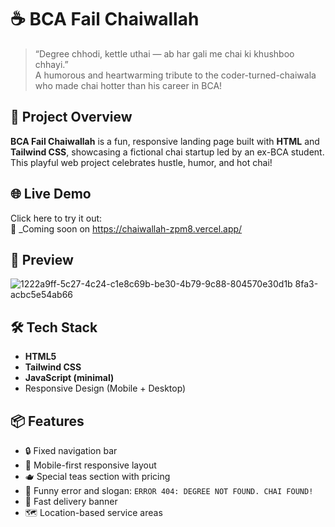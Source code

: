 # ☕ BCA Fail Chaiwallah

> “Degree chhodi, kettle uthai — ab har gali me chai ki khushboo chhayi.”  
> A humorous and heartwarming tribute to the coder-turned-chaiwala who made chai hotter than his career in BCA!

## 🚀 Project Overview

**BCA Fail Chaiwallah** is a fun, responsive landing page built with **HTML** and **Tailwind CSS**, showcasing a fictional chai startup led by an ex-BCA student. This playful web project celebrates hustle, humor, and hot chai!

## 🌐 Live Demo

Click here to try it out:  
🔗 _Coming soon on https://chaiwallah-zpm8.vercel.app/

## 📸 Preview
![1222a9ff-5c27-4c24-![c1e8c69b-be30-4b79-9c88-804570e30d1b](https://github.com/user-attachments/assets/88e595ca-0883-4bf1-b50d-a8ca5c54f127)
8fa3-acbc5e54ab66](https://github.com/user-attachments/assets/13ba525f-6307-4bfb-92d2-37fb5ec68767)

## 🛠️ Tech Stack

- **HTML5**
- **Tailwind CSS**
- **JavaScript (minimal)**
- Responsive Design (Mobile + Desktop)

## 📦 Features

- 🔒 Fixed navigation bar
- 📱 Mobile-first responsive layout
- 🫖 Special teas section with pricing
- 🧾 Funny error and slogan: `ERROR 404: DEGREE NOT FOUND. CHAI FOUND!`
- 💨 Fast delivery banner
- 🗺️ Location-based service areas
